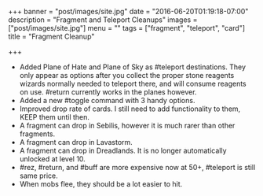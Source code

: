 +++
banner = "post/images/site.jpg"
date = "2016-06-20T01:19:18-07:00"
description = "Fragment and Teleport Cleanups"
images = ["post/images/site.jpg"]
menu = ""
tags = ["fragment", "teleport", "card"]
title = "Fragment Cleanup"

+++
* Added Plane of Hate and Plane of Sky as #teleport destinations. They only appear as options after you collect the proper stone reagents wizards normally needed to teleport there, and will consume reagents on use. #return currently works in the planes however.
* Added a new #toggle command with 3 handy options.
* Improved drop rate of cards. I still need to add functionality to them, KEEP them until then.
* A fragment can drop in Sebilis, however it is much rarer than other fragments.
* A fragment can drop in Lavastorm.
* A fragment can drop in Dreadlands. It is no longer automatically unlocked at level 10.
* #rez, #return, and #buff are more expensive now at 50+, #teleport is still same price.
* When mobs flee, they should be a lot easier to hit.
<!--more-->

